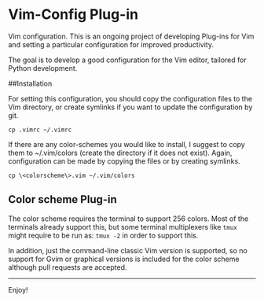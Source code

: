 Vim-Config Plug-in
==========

Vim configuration.
This is an ongoing project of developing Plug-ins for Vim and setting
a particular configuration for improved productivity.

The goal is to develop a good configuration for the Vim editor, tailored
for Python development.

##Installation

For setting this configuration, you should copy the configuration files to
the Vim directory, or create symlinks if you want to update the configuration
by git.

    cp .vimrc ~/.vimrc

If there are any color-schemes you would like to install, I suggest to copy
them to ~/.vim/colors (create the directory if it does not exist).
Again, configuration can be made by copying the files or by creating symlinks.


    cp \<colorscheme\>.vim ~/.vim/colors

## Color scheme Plug-in
The color scheme requires the terminal to support 256 colors. Most of the
terminals already support this, but some terminal multiplexers like `tmux`
might require to be run as: `tmux -2` in order to support this.

In addition, just the command-line classic Vim version is supported, so no
support for Gvim or graphical versions is included for the color scheme although
pull requests are accepted.

------

Enjoy!
